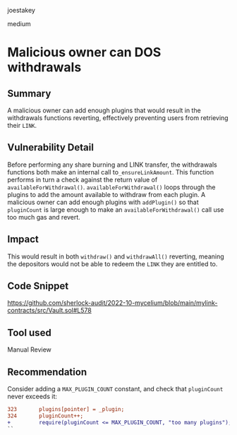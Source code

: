 joestakey

medium

# Malicious owner can DOS withdrawals

## Summary
A malicious owner can add enough plugins that would result in the withdrawals functions reverting, effectively preventing users from retrieving their `LINK`.

## Vulnerability Detail
Before performing any share burning and LINK transfer, the withdrawals functions both make an internal call to`_ensureLinkAmount`.
This function performs in turn a check against the return value of `availableForWithdrawal()`.
`availableForWithdrawal()` loops through the plugins to add the amount available to withdraw from each plugin.
A malicious owner can add enough plugins with `addPlugin()` so that `pluginCount` is large enough to make an `availableForWithdrawal()` call use too much gas and revert.

## Impact
This would result in both `withdraw()` and `withdrawAll()` reverting, meaning the depositors would not be able to redeem the `LINK` they are entitled to.

## Code Snippet
https://github.com/sherlock-audit/2022-10-mycelium/blob/main/mylink-contracts/src/Vault.sol#L578

## Tool used
Manual Review

## Recommendation
Consider adding a `MAX_PLUGIN_COUNT` constant, and check that `pluginCount` never exceeds it:
```diff
323       plugins[pointer] = _plugin;
324       pluginCount++;
+         require(pluginCount <= MAX_PLUGIN_COUNT, "too many plugins");
``